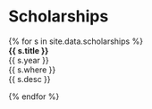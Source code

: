<h1 class="category-title" id="scholarships">Scholarships</h1>
{% for s in site.data.scholarships %}

<article class="post-item">
    <div class="two-block-row-container with-date">
        <div class="article-title"><strong>{{ s.title }}</strong></div>
        <span class="post-meta date-label">{{ s.year }}</span>
    </div>
    <div class="post-meta" style="display: block">{{ s.where }}</div>
    {{ s.desc }}
</article>

{% endfor %}